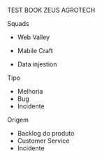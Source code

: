 TEST BOOK ZEUS AGROTECH


Squads

- Web Valley

- Mabile Craft

- Data injestion


Tipo 

- Melhoria
- Bug
- Incidente


Origem 

- Backlog do produto
- Customer Service
- Incidente
